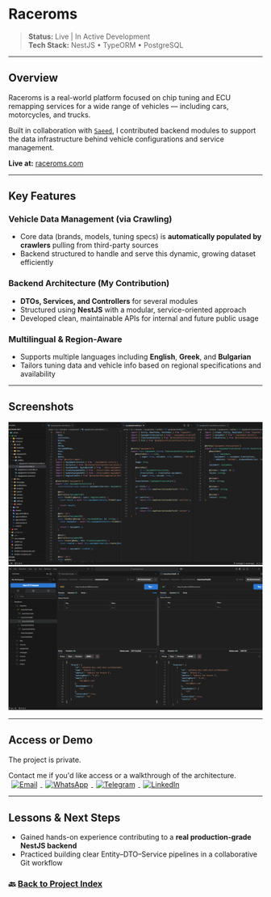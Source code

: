 # Raceroms

> **Status:** Live | In Active Development  
> **Tech Stack:** NestJS • TypeORM • PostgreSQL

---

## Overview

Raceroms is a real-world platform focused on chip tuning and ECU remapping services for a wide range of vehicles — including cars, motorcycles, and trucks.

Built in collaboration with [`Saeed`](https://github.com/sa8ab), I contributed backend modules to support the data infrastructure behind vehicle configurations and service management.

**Live at:** [raceroms.com](https://raceroms.com)

---

## Key Features

### Vehicle Data Management (via Crawling)

- Core data (brands, models, tuning specs) is **automatically populated by crawlers** pulling from third-party sources
- Backend structured to handle and serve this dynamic, growing dataset efficiently

### Backend Architecture (My Contribution)

- **DTOs, Services, and Controllers** for several modules
- Structured using **NestJS** with a modular, service-oriented approach
- Developed clean, maintainable APIs for internal and future public usage

### Multilingual & Region-Aware

- Supports multiple languages including **English**, **Greek**, and **Bulgarian**
- Tailors tuning data and vehicle info based on regional specifications and availability

---

## Screenshots

![raceroms-source](./assets/raceroms-source.png)
![raceroms-postman](./assets/raceroms-postman.png)

---

## Access or Demo

The project is private.

<p>
    Contact me if you'd like access or a walkthrough of the architecture.
    <a href="mailto:samadeagle@yahoo.com" target="_blank" rel="noreferrer">
    <img src="https://img.icons8.com/fluency/20/new-post.png" width="20" height="20" alt="Email" style="display:inline; text-decoration: none; vertical-align:middle; margin: 0 6px;" />
    </a>
    <a href="https://wa.me/989146446078" target="_blank" rel="noreferrer">
    <img src="https://img.icons8.com/color/20/whatsapp--v1.png" width="20" height="20" alt="WhatsApp" style="display:inline; text-decoration: none; vertical-align:middle; margin: 0 6px;" />
    </a>
    <a href="https://t.me/SamadTnd" target="_blank" rel="noreferrer">
    <img src="https://img.icons8.com/ios-filled/20/0088cc/telegram-app.png" width="20" height="20" alt="Telegram" style="display:inline; text-decoration: none; vertical-align:middle; margin: 0 6px;" />
    </a>
    <a href="https://www.linkedin.com/in/samad-taghinejad/" target="_blank" rel="noreferrer">
    <img src="https://raw.githubusercontent.com/danielcranney/readme-generator/main/public/icons/socials/linkedin.svg" width="20" height="20" alt="LinkedIn" style="display:inline; text-decoration: none; vertical-align:middle; margin: 0 6px;" />
    </a>
</p>

---

## Lessons & Next Steps

- Gained hands-on experience contributing to a **real production-grade NestJS backend**
- Practiced building clear Entity–DTO–Service pipelines in a collaborative Git workflow

### 🔙 [Back to Project Index](../README.md)

